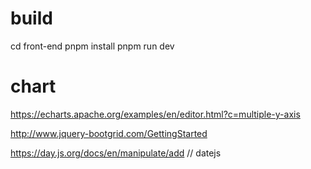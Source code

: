 # build
cd front-end
pnpm install
pnpm run dev

# chart
https://echarts.apache.org/examples/en/editor.html?c=multiple-y-axis

http://www.jquery-bootgrid.com/GettingStarted

https://day.js.org/docs/en/manipulate/add // datejs